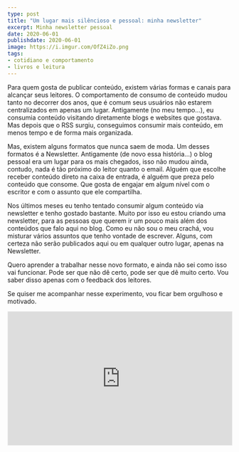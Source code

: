 ```yaml
---
type: post
title: "Um lugar mais silêncioso e pessoal: minha newsletter"
excerpt: Minha newsletter pessoal
date: 2020-06-01
publishdate: 2020-06-01
image: https://i.imgur.com/OfZ4iZo.png
tags:
- cotidiano e comportamento
- livros e leitura
---
```


Para quem gosta de publicar conteúdo, existem várias formas e canais para alcançar seus leitores. O comportamento de consumo de conteúdo mudou tanto no decorrer dos anos, que é comum seus usuários não estarem centralizados em apenas um lugar. Antigamente (no meu tempo...), eu consumia conteúdo visitando diretamente blogs e websites que gostava. Mas depois que o RSS surgiu, conseguimos consumir mais conteúdo, em menos tempo e de forma mais organizada.

Mas, existem alguns formatos que nunca saem de moda. Um desses formatos é a Newsletter. Antigamente (de novo essa história...) o blog pessoal era um lugar para os mais chegados, isso não mudou ainda, contudo, nada é tão próximo do leitor quanto o email. Alguém que escolhe receber conteúdo direto na caixa de entrada, é alguém que preza pelo conteúdo que consome. Que gosta de engajar em algum nível com o escritor e com o assunto que ele compartilha.

Nos últimos meses eu tenho tentado consumir algum conteúdo via newsletter e tenho gostado bastante. Muito por isso eu estou criando uma newsletter, para as pessoas que querem ir um pouco mais além dos conteúdos que falo aqui no blog. Como eu não sou o meu crachá, vou misturar vários assuntos que tenho vontade de escrever. Alguns, com certeza não serão publicados aqui ou em qualquer outro lugar, apenas na Newsletter.

Quero aprender a trabalhar nesse novo formato, e ainda não sei como isso vai funcionar. Pode ser que não dê certo, pode ser que dê muito certo. Vou saber disso apenas com o feedback dos leitores.

Se quiser me acompanhar nesse experimento, vou ficar bem orgulhoso e motivado. 

<iframe src="https://diegoeis.substack.com/embed" style="width: 100%; height: 300px; margin-bottom: 20px; border:1px solid #EEE; background:white;" frameborder="0" scrolling="no"></iframe>
